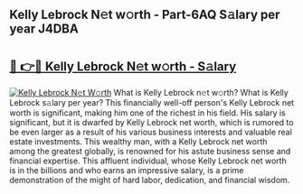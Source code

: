 ## Kelly Lebrock N𝚎t w𝚘rth - Part-6AQ S𝚊lary per year J4DBA

# <h2><a href="http://gc4wrtn.nevu.top/?p=Kelly+Lebrock">🔗 👉🔴 Kelly Lebrock N𝚎t w𝚘rth - S𝚊lary</a></h2>

[![Kelly Lebrock N𝚎t W𝚘rth](https://i.imgur.com/Oavwk0R.jpeg)](http://gc4wrtn.nevu.top/?p=Kelly+Lebrock)
What is Kelly Lebrock n𝚎t w𝚘rth? What is Kelly Lebrock s𝚊lary per year?
This financially well-off person's Kelly Lebrock net worth is significant, making him one of the richest in his field. His salary is significant, but it is dwarfed by Kelly Lebrock net worth, which is rumored to be even larger as a result of his various business interests and valuable real estate investments. This wealthy man, with a Kelly Lebrock net worth among the greatest globally, is renowned for his astute business sense and financial expertise. This affluent individual, whose Kelly Lebrock net worth is in the billions and who earns an impressive salary, is a prime demonstration of the might of hard labor, dedication, and financial wisdom.
